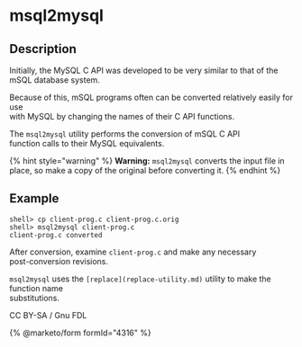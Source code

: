 # msql2mysql

## Description

Initially, the MySQL C API was developed to be very similar to that of the\
mSQL database system.

Because of this, mSQL programs often can be converted relatively easily for use\
with MySQL by changing the names of their C API functions.

The `msql2mysql` utility performs the conversion of mSQL C API\
function calls to their MySQL equivalents.

{% hint style="warning" %}
**Warning:** `msql2mysql` converts the input file in place, so make a copy of the original before converting it.
{% endhint %}

## Example

```
shell> cp client-prog.c client-prog.c.orig
shell> msql2mysql client-prog.c
client-prog.c converted
```

After conversion, examine `client-prog.c` and make any necessary\
post-conversion revisions.

`msql2mysql` uses the `[replace](replace-utility.md)` utility to make the function name\
substitutions.

CC BY-SA / Gnu FDL

{% @marketo/form formId="4316" %}
